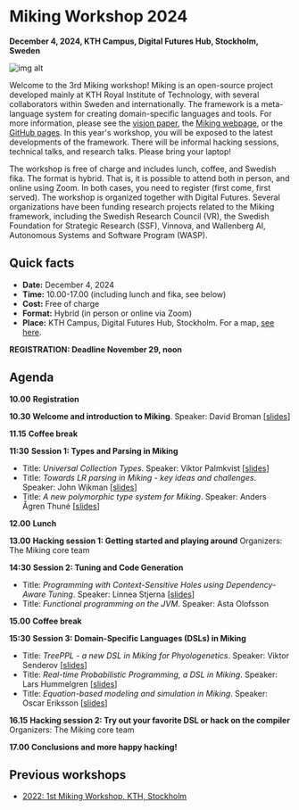 # Miking Workshop 2024

**December 4, 2024, KTH Campus, Digital Futures Hub, Stockholm, Sweden**

![img alt](/img/background.jpg)

Welcome to the 3rd Miking workshop! Miking is an open-source project developed mainly at KTH Royal Institute of Technology, with several 
collaborators within Sweden and internationally. The framework is a meta-language system for creating domain-specific languages and tools. 
For more information, please see the [vision paper](https://people.kth.se/~dbro/papers/broman-2019-miking-vision.pdf), 
the [Miking webpage](https://miking.org/), or the [GitHub pages](https://github.com/miking-lang). In this year's workshop, 
you will be exposed to the latest developments of the framework. There will be informal hacking sessions, technical talks, 
and research talks. Please bring your laptop!

The workshop is free of charge and includes lunch, coffee, and Swedish fika. The format is hybrid. That is, it is possible to attend both in person, and online using Zoom. In both cases, you need to register (first come, first served). The workshop is organized together with Digital Futures. Several organizations have been funding research projects related to the Miking framework, including the Swedish Research Council (VR), the Swedish Foundation for Strategic Research (SSF), Vinnova, and Wallenberg AI, Autonomous Systems and Software Program (WASP).

## Quick facts


* **Date:** December 4, 2024
* **Time:** 10.00-17.00 (including lunch and fika, see below)
* **Cost:** Free of charge
* **Format:** Hybrid (in person or online via Zoom)
* **Place:** KTH Campus, Digital Futures Hub, Stockholm. For a map, [see here](https://www.digitalfutures.kth.se/contact/how-to-get-here/).

**REGISTRATION: Deadline November 29, noon**


## Agenda
**10.00** **Registration**

**10.30** **Welcome and introduction to Miking**.
Speaker: David Broman [[slides](/workshop-2023/intro.pdf)]

**11.15** **Coffee break**

**11:30** **Session 1: Types and Parsing in Miking**

* Title: *Universal Collection Types*. Speaker: Viktor Palmkvist [[slides](/workshop-2023/ucts.pdf)]
* Title: *Towards LR parsing in Miking - key ideas and challenges*. Speaker: John Wikman [[slides](/workshop-2023/lrkparser.pdf)]
* Title: *A new polymorphic type system for Miking*. Speaker: Anders Ågren Thuné [[slides](/workshop-2023/typesystem.pdf)]

**12.00** **Lunch**


**13.00** **Hacking session 1: Getting started and playing around**
  Organizers: The Miking core team

**14:30** **Session 2: Tuning and Code Generation**
* Title: *Programming with Context-Sensitive Holes using Dependency-Aware Tuning*. Speaker: Linnea Stjerna [[slides](/workshop-2023/tuning.pdf)]
* Title: *Functional programming on the JVM*. Speaker: Asta Olofsson

**15.00** **Coffee break**

**15:30** **Session 3: Domain-Specific Languages (DSLs) in Miking**

* Title: *TreePPL - a new DSL in Miking for Phyologenetics*. Speaker: Viktor Senderov [[slides](/workshop-2023/treeppl.pdf)]
* Title: *Real-time Probabilistic Programming, a DSL in Miking*. Speaker: Lars Hummelgren [[slides](/workshop-2023/probtime.pdf)]
* Title: *Equation-based modeling and simulation in Miking*. Speaker: Oscar Eriksson [[slides](/workshop-2023/eoo.pdf)]

**16.15** **Hacking session 2: Try out your favorite DSL or hack on the compiler**
Organizers: The Miking core team

**17.00** **Conclusions and more happy hacking!**



## Previous workshops

* [2022: 1st Miking Workshop, KTH, Stockholm](workshop-2022)

